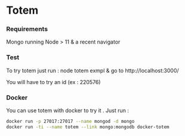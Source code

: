 Totem
======

### Requirements 

Mongo running
Node > 11
& a recent navigator

### Test

To try totem just run : node totem exmpl & go to http://localhost:3000/

You will have to try an id (ex : 220576)

### Docker


You can use totem with docker to try it . 
Just run : 
````bash
docker run -p 27017:27017 --name mongod -d mongo
docker run -ti --name totem --link mongo:mongodb docker-totem
````
